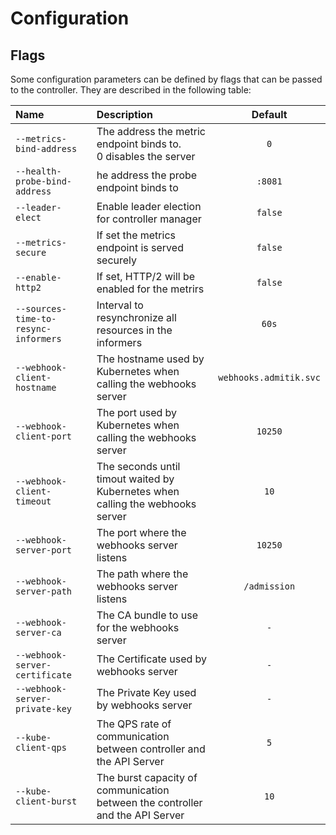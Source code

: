 # Configuration

## Flags

Some configuration parameters can be defined by flags that can be passed to the controller.
They are described in the following table:

| Name                                 | Description                                                                    |        Default         |
|:-------------------------------------|:-------------------------------------------------------------------------------|:----------------------:|
| `--metrics-bind-address`             | The address the metric endpoint binds to. </br> 0 disables the server          |          `0`           |
| `--health-probe-bind-address`        | he address the probe endpoint binds to                                         |        `:8081`         |
| `--leader-elect`                     | Enable leader election for controller manager                                  |        `false`         |
| `--metrics-secure`                   | If set the metrics endpoint is served securely                                 |        `false`         |
| `--enable-http2`                     | If set, HTTP/2 will be enabled for the metrirs                                 |        `false`         |
| `--sources-time-to-resync-informers` | Interval to resynchronize all resources in the informers                       |         `60s`          |
| `--webhook-client-hostname`          | The hostname used by Kubernetes when calling the webhooks server               | `webhooks.admitik.svc` |
| `--webhook-client-port`              | The port used by Kubernetes when calling the webhooks server                   |        `10250`         |
| `--webhook-client-timeout`           | The seconds until timout waited by Kubernetes when calling the webhooks server |          `10`          |
| `--webhook-server-port`              | The port where the webhooks server listens                                     |        `10250`         |
| `--webhook-server-path`              | The path where the webhooks server listens                                     |      `/admission`      |
| `--webhook-server-ca`                | The CA bundle to use for the webhooks server                                   |          `-`           |
| `--webhook-server-certificate`       | The Certificate used by webhooks server                                        |          `-`           |
| `--webhook-server-private-key`       | The Private Key used by webhooks server                                        |          `-`           |
| `--kube-client-qps`                  | The QPS rate of communication between controller and the API Server            |          `5`           |
| `--kube-client-burst`                | The burst capacity of communication between the controller and the API Server  |          `10`          |
